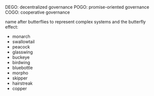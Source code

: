 DEGO: decentralized governance
POGO: promise-oriented governance
COGO: cooperative governance

name after butterflies to represent complex systems and the butterfly effect:
- monarch
- swallowtail
- peacock
- glasswing
- buckeye
- birdwing
- bluebottle
- morpho
- skipper
- hairstreak
- copper
